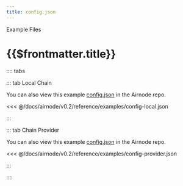 ```yaml
---
title: config.json
---
```


<TitleSpan>Example Files</TitleSpan>

# {{$frontmatter.title}}

<VersionWarning/> :::: tabs

::: tab Local Chain

You can also view this example [config.json](https://github.com/api3dao/airnode/blob/v0.2/packages/airnode-node/config/config.json.example) in the Airnode repo.

<<< @/docs/airnode/v0.2/reference/examples/config-local.json

:::

::: tab Chain Provider

You can also view this example [config.json](https://github.com/api3dao/airnode/blob/v0.2/packages/airnode-deployer/config/config.json.example) in the Airnode repo.

<<< @/docs/airnode/v0.2/reference/examples/config-provider.json

:::

::::
